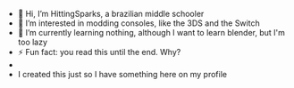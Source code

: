 - 👋 Hi, I’m HittingSparks, a brazilian middle schooler
- 👀 I’m interested in modding consoles, like the 3DS and the Switch
- 🌱 I’m currently learning nothing, although I want to learn blender, but I'm too lazy
- ⚡ Fun fact: you read this until the end. Why?
-
- I created this just so I have something here on my profile
